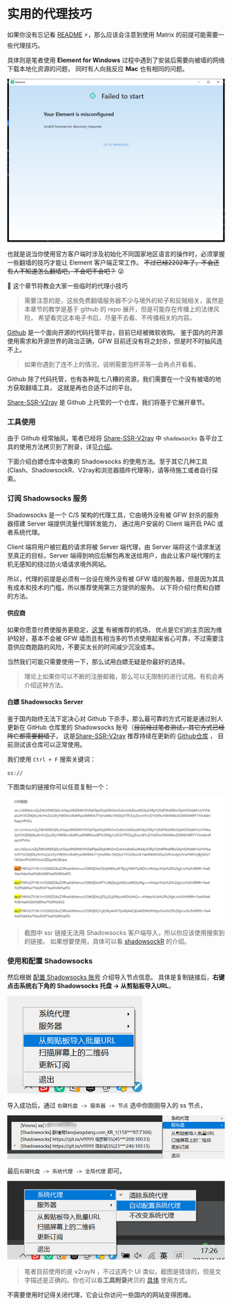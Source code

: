 # 实用的代理技巧

如果你没有忘记看 [README](readme_link.html) ⚡，那么应该会注意到使用 Matrix 的前提可能需要一些代理技巧。

具体则是笔者使用 **Element for Windows** 过程中遇到了安装后需要向被墙的网络下载本地化资源的问题， 同时有人向我反应 **Mac** 也有相同的问题。

![资源初始化失败](_static/failed_initialize_resource.png)

也就是说当你使用官方客户端时涉及初始化不同国家地区语言的操作时，必须掌握一些翻墙的技巧才能让 Element 客户端正常工作。
~~不过已经2202年了，不会还有人不知道怎么翻墙吧，不会吧不会吧？~~ 😜

🥳 这个章节将教会大家一些临时的代理小技巧

> 需要注意的是，这些免费翻墙服务器不少与境外的轮子和反贼相关，虽然是本章节的教学是基于 github 的 repo 展开，但是可能存在传播上的法律风险，
> 希望看完这本电子书后，尽量不去看、不传播相关的内容。

[Github](https://github.com) 是一个面向开源的代码托管平台，目前已经被微软收购。
鉴于国内的开源使用需求和开源世界的政治正确，GFW 目前还没有将之封杀，但是时不时抽风连不上。

> 如果你遇到了连不上的情况，说明需要泡杯茶等一会再点开看看。

Github 除了代码托管，也有各种乱七八糟的资源，我们需要在一个没有被墙的地方获取翻墙工具，
这就是再也合适不过的平台。

[Share-SSR-V2ray](https://github.com/selierlin/Share-SSR-V2ray) 是 Github 上托管的一个仓库，我们将基于它展开章节。

### 工具使用

由于 Github 经常抽风，笔者已经将 [Share-SSR-V2ray](https://github.com/selierlin/Share-SSR-V2ray) 中 `shadowsocks` 各平台工具的使用方法拷贝到了附录，详见[介绍](introduction.html)。

下面介绍白嫖仓库中收集的 Shadowsocks 的使用方法。至于其它几种工具(Clash、ShadowsockR、V2ray和浏览器插件代理等)，请等待施工或者自行探索。

### 订阅 Shadowsocks 服务

Shadowsocks 是一个 C/S 架构的代理工具，它由境外没有被 GFW 封杀的服务器搭建 Server 端提供流量代理转发能力，
通过用户安装的 Client 端开启 PAC 或者系统代理。

Client 端将用户被拦截的请求将被 Server 端代理，由 Server 端将这个请求发送至真正的目标，Server 端得到响应后解包再发送给用户，由此让客户端代理的主机无感知的绕过防火墙请求境外网站。

所以，代理的前提是必须有一台设在境外没有被 GFW 墙的服务器，但是因为其具有成本和技术的门槛，所以推荐使用第三方提供的服务。
以下将介绍付费和白嫖的方法。

#### 供应商
如果你愿意付费使服务更稳定，[这里](https://github.com/selierlin/Share-SSR-V2ray/blob/master/1-share-ssr-v2ray.md) 有被推荐的机场，
优点是它们的主页因为维护较好，基本不会被 GFW 墙而且有相当多的节点使用起来省心可靠，不过需要注意供应商跑路的风险，不要买太长的时间减少沉没成本。

当然我们可能只需要使用一下，那么试用白嫖无疑是你最好的选择。

> 理论上如果你可以不断的注册邮箱，那么可以无限制的进行试用。有机会再介绍这种方法。

#### 白嫖 Shadowsocks Server

鉴于国内始终无法下定决心对 Github 下杀手，那么最可靠的方式可能是通过别人更新在 GitHub 仓库里的 Shadowsocks 账号（~~目前经过笔者测试，其它方式已经阵亡都需要翻墙了~~，
这是[Share-SSR-V2ray](https://github.com/selierlin/Share-SSR-V2ray) 推荐持续在更新的 [Github仓库](https://github.com/Alvin9999/new-pac/wiki/ss%E5%85%8D%E8%B4%B9%E8%B4%A6%E5%8F%B7) ，
目前测试该仓库可以正常使用。

我们使用 `Ctrl + F` 搜索关键词：
```text
ss://
``` 

下图类似的链接你可以任意复制一个：

![ss节点链接](_static/ss_link.png)

> 截图中 ssr 链接无法用 Shadowsocks 客户端导入，所以你应该使用搜索到的链接。
> 如果想要使用，具体可以看 [shadowsockR](https://github.com/selierlin/Share-SSR-V2ray#shadowsockR-%E4%BD%BF%E7%94%A8%E6%95%99%E7%A8%8B) 的介绍。

### 使用和配置 Shadowsocks

然后根据 [配置 Shadowsocks 账号](ss/2-windows-setup-guide-cn.html#id17) 介绍导入节点信息。
具体是复制链接后，**右键点击系统右下角的 Shadowsocks 托盘 -> 从剪贴板导入URL**。

![导入ss节点链接](_static/import_ss_url.png)


导入成功后，通过 `右键托盘 -> 服务器 -> 节点` 选中你刚刚导入的 ss 节点，

![选择需要使用的ss节点](_static/ss_node.png)

最后`右键托盘 -> 系统代理 -> 全局代理` 即可。

![全局代理](_static/sys_proxy.png)

> 笔者目前使用的是 v2rayN ，不过这两个 UI 类似，截图是错误的，但是文字描述是正确的。你也可以看**工具附录**拷贝的 
> [具体](ss/2-windows-setup-guide-cn.html#id21) 使用方式。

不需要使用时记得关闭代理，它会让你访问一些国内的网站变得困难。